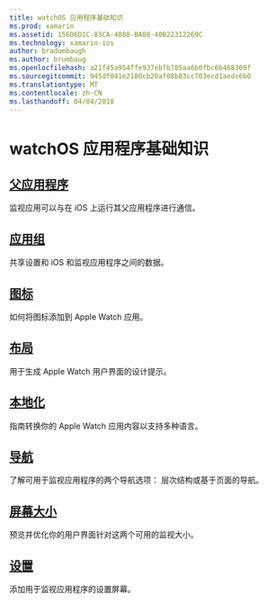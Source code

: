 ```yaml
---
title: watchOS 应用程序基础知识
ms.prod: xamarin
ms.assetid: 156D6D1C-83CA-4088-BA08-40B22312269C
ms.technology: xamarin-ios
author: bradumbaugh
ms.author: brumbaug
ms.openlocfilehash: a21f45a954ffe937ebfb785aa6b0fbc6b468309f
ms.sourcegitcommit: 945df041e2180cb20af08b83cc703ecd1aedc6b0
ms.translationtype: MT
ms.contentlocale: zh-CN
ms.lasthandoff: 04/04/2018
---
```

# <a name="watchos-application-fundamentals"></a>watchOS 应用程序基础知识

##  <a name="parent-applicationioswatchosapp-fundamentalsparent-appmd"></a>[父应用程序](~/ios/watchos/app-fundamentals/parent-app.md)

监视应用可以与在 iOS 上运行其父应用程序进行通信。

##  <a name="app-groupsioswatchosapp-fundamentalsapp-groupsmd"></a>[应用组](~/ios/watchos/app-fundamentals/app-groups.md)

共享设置和 iOS 和监视应用程序之间的数据。

##  <a name="iconsioswatchosapp-fundamentalsiconsmd"></a>[图标](~/ios/watchos/app-fundamentals/icons.md)

如何将图标添加到 Apple Watch 应用。

##  <a name="layoutioswatchosapp-fundamentalslayoutmd"></a>[布局](~/ios/watchos/app-fundamentals/layout.md)

用于生成 Apple Watch 用户界面的设计提示。

##  <a name="localizationioswatchosapp-fundamentalslocalizationmd"></a>[本地化](~/ios/watchos/app-fundamentals/localization.md)

指南转换你的 Apple Watch 应用内容以支持多种语言。

##  <a name="navigationioswatchosapp-fundamentalsnavigationmd"></a>[导航](~/ios/watchos/app-fundamentals/navigation.md)

了解可用于监视应用程序的两个导航选项： 层次结构或基于页面的导航。

##  <a name="screen-sizesioswatchosapp-fundamentalsscreen-sizesmd"></a>[屏幕大小](~/ios/watchos/app-fundamentals/screen-sizes.md)

预览并优化你的用户界面针对这两个可用的监视大小。

##  <a name="settingsioswatchosapp-fundamentalssettingsmd"></a>[设置](~/ios/watchos/app-fundamentals/settings.md)

添加用于监视应用程序的设置屏幕。


